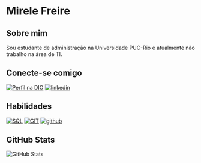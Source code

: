 

# Mirele Freire




##  Sobre mim
Sou estudante de administração na Universidade PUC-Rio e atualmente não trabalho na área de TI.



##  Conecte-se comigo
[![Perfil na DIO](https://img.shields.io/badge/Perfil_na_DIO-000?style=for-the-badge&logo=-fi&logoColor=white)](https://www.dio.me/users/mirelef12)
[![linkedin](https://img.shields.io/badge/linkedin-0A66C2?style=for-the-badge&logo=linkedin&logoColor=white)](https://www.linkedin.com/in/mirele-freire-910520199/)



##  Habilidades
[![SQL](https://img.shields.io/badge/sql-0a6789?style=for-the-badge&logo=mySQL&logoColor=white)](https://www.mysql.com/) [![GIT](https://img.shields.io/badge/GIT-f1951a?style=for-the-badge&logo=git&logoColor=white)](https://git-scm.com/) [![github](https://img.shields.io/badge/github-3d2599?style=for-the-badge&logo=github&logoColor=white)](https://github.com/)



## GitHub Stats
![GitHub Stats](https://github-readme-stats.vercel.app/api?username=MireleF&theme=transparent&bg_color=000&border_color=30A3DC&show_icons=true&icon_color=30A3DC&hide_title=true&hide=stars_color=E94D5F&text_color=FFF)
